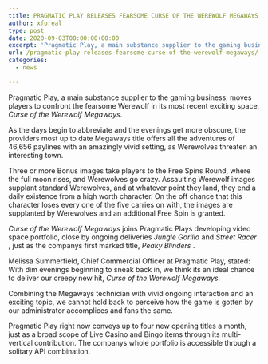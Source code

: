 ```yaml
---
title: PRAGMATIC PLAY RELEASES FEARSOME CURSE OF THE WEREWOLF MEGAWAYS
author: xforeal 
type: post
date: 2020-09-03T00:00:00+00:00
excerpt: 'Pragmatic Play, a main substance supplier to the gaming business, moves players to confront the fearsome Werewolf in its most recent exciting space, Curse of the Werewolf Megaways '
url: /pragmatic-play-releases-fearsome-curse-of-the-werewolf-megaways/
categories:
  - news

---
```

Pragmatic Play, a main substance supplier to the gaming business, moves players to confront the fearsome Werewolf in its most recent exciting space, _Curse of the Werewolf Megaways._ 

As the days begin to abbreviate and the evenings get more obscure, the providers most up to date Megaways title offers all the adventures of 46,656 paylines with an amazingly vivid setting, as Werewolves threaten an interesting town. 

Three or more Bonus images take players to the Free Spins Round, where the full moon rises, and Werewolves go crazy. Assaulting Werewolf images supplant standard Werewolves, and at whatever point they land, they end a daily existence from a high worth character. On the off chance that this character loses every one of the five carries on with, the images are supplanted by Werewolves and an additional Free Spin is granted. 

_Curse of the Werewolf Megaways_ joins Pragmatic Plays developing video space portfolio, close by ongoing deliveries _Jungle Gorilla_ and _Street Racer_ , just as the companys first marked title, _Peaky Blinders_ . 

Melissa Summerfield, Chief Commercial Officer at Pragmatic Play, stated: With dim evenings beginning to sneak back in, we think its an ideal chance to deliver our creepy new hit, _Curse of the Werewolf Megaways._ 

Combining the Megaways technician with vivid ongoing interaction and an exciting topic, we cannot hold back to perceive how the game is gotten by our administrator accomplices and fans the same. 

Pragmatic Play right now conveys up to four new opening titles a month, just as a broad scope of Live Casino and Bingo items through its multi-vertical contribution. The companys whole portfolio is accessible through a solitary API combination.